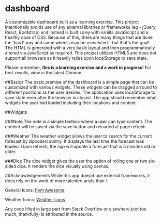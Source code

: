 # dashboard
A customizable dashboard built as a learning exercise. This project intentionally avoids use of any external libraries or
frameworks (eg - jQuery, React, Bootstrap) and instead is built soley with vanilla JavaScript and a healthy dose of CSS. 
Because of this, there are many things that are done the 'hard' way and some wheels may be reinvented - but that's the goal!
The HTML is generated with a very basic layout and then programmatically altered via JavaScript as required. This project
utilizes HTML5 and does not support all browsers as it heavily relies upon localStorage to save state.

Please remember, **this is a learning exercise and a work in progress!** For best results, view in the latest Chrome.

##Basics
The basic premise of the dashboard is a simple page that can be customized with various widgets. These widgets can be dragged
arround to different positions as the user desires. The application uses localStorage to save state even after the browser is
closed. The app should remember what widgets the user had loaded including their locations and content.

##Widgets

###Note
The note is a simple textbox where a user can type content. The content will be saved via the save button and reloaded at page
refresh.

###Weather
The weather widget allows the user to search for the current forecast by zipcode/country. It displays the last time the forecast
was loaded. Upon refresh, the app will update a forecast that is 5 minutes old or older.

###Dice
The dice widget gives the user the option of rolling one or two six-sided dice. It renders the dice visually using cavnas.

##Acknowledgements
While this app doesnt use external frameworks, it does rely on the work of more talented arists than I.

General Icons: [Font Awesome](https://fortawesome.github.io/Font-Awesome/icons/)

Weather Icons: [Weather Icons](https://erikflowers.github.io/weather-icons/)

Any code lifted in large part from Stack Overflow or elsewhere (not too much, thankfully) is attributed in the source.